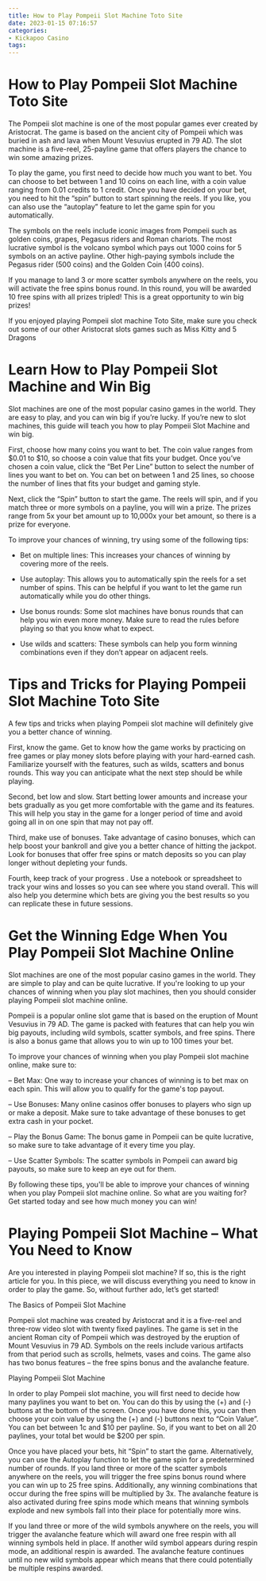 ```yaml
---
title: How to Play Pompeii Slot Machine Toto Site 
date: 2023-01-15 07:16:57
categories:
- Kickapoo Casino
tags:
---
```



#  How to Play Pompeii Slot Machine Toto Site 

The Pompeii slot machine is one of the most popular games ever created by Aristocrat. The game is based on the ancient city of Pompeii which was buried in ash and lava when Mount Vesuvius erupted in 79 AD. The slot machine is a five-reel, 25-payline game that offers players the chance to win some amazing prizes.

To play the game, you first need to decide how much you want to bet. You can choose to bet between 1 and 10 coins on each line, with a coin value ranging from 0.01 credits to 1 credit. Once you have decided on your bet, you need to hit the “spin” button to start spinning the reels. If you like, you can also use the “autoplay” feature to let the game spin for you automatically.

The symbols on the reels include iconic images from Pompeii such as golden coins, grapes, Pegasus riders and Roman chariots. The most lucrative symbol is the volcano symbol which pays out 1000 coins for 5 symbols on an active payline. Other high-paying symbols include the Pegasus rider (500 coins) and the Golden Coin (400 coins).

If you manage to land 3 or more scatter symbols anywhere on the reels, you will activate the free spins bonus round. In this round, you will be awarded 10 free spins with all prizes tripled! This is a great opportunity to win big prizes!

If you enjoyed playing Pompeii slot machine Toto Site, make sure you check out some of our other Aristocrat slots games such as Miss Kitty and 5 Dragons

#  Learn How to Play Pompeii Slot Machine and Win Big 

Slot machines are one of the most popular casino games in the world. They are easy to play, and you can win big if you’re lucky. If you’re new to slot machines, this guide will teach you how to play Pompeii Slot Machine and win big.

First, choose how many coins you want to bet. The coin value ranges from $0.01 to $10, so choose a coin value that fits your budget. Once you’ve chosen a coin value, click the “Bet Per Line” button to select the number of lines you want to bet on. You can bet on between 1 and 25 lines, so choose the number of lines that fits your budget and gaming style.

Next, click the “Spin” button to start the game. The reels will spin, and if you match three or more symbols on a payline, you will win a prize. The prizes range from 5x your bet amount up to 10,000x your bet amount, so there is a prize for everyone.

To improve your chances of winning, try using some of the following tips:

- Bet on multiple lines: This increases your chances of winning by covering more of the reels.

- Use autoplay: This allows you to automatically spin the reels for a set number of spins. This can be helpful if you want to let the game run automatically while you do other things.

- Use bonus rounds: Some slot machines have bonus rounds that can help you win even more money. Make sure to read the rules before playing so that you know what to expect.

- Use wilds and scatters: These symbols can help you form winning combinations even if they don’t appear on adjacent reels.

#  Tips and Tricks for Playing Pompeii Slot Machine Toto Site 

A few tips and tricks when playing Pompeii slot machine will definitely give you a better chance of winning.

First, know the game. Get to know how the game works by practicing on free games or play money slots before playing with your hard-earned cash. Familiarize yourself with the features, such as wilds, scatters and bonus rounds. This way you can anticipate what the next step should be while playing.

Second, bet low and slow. Start betting lower amounts and increase your bets gradually as you get more comfortable with the game and its features. This will help you stay in the game for a longer period of time and avoid going all in on one spin that may not pay off.

Third, make use of bonuses. Take advantage of casino bonuses, which can help boost your bankroll and give you a better chance of hitting the jackpot. Look for bonuses that offer free spins or match deposits so you can play longer without depleting your funds.

Fourth, keep track of your progress . Use a notebook or spreadsheet to track your wins and losses so you can see where you stand overall. This will also help you determine which bets are giving you the best results so you can replicate these in future sessions.

#  Get the Winning Edge When You Play Pompeii Slot Machine Online 

Slot machines are one of the most popular casino games in the world. They are simple to play and can be quite lucrative. If you're looking to up your chances of winning when you play slot machines, then you should consider playing Pompeii slot machine online.

Pompeii is a popular online slot game that is based on the eruption of Mount Vesuvius in 79 AD. The game is packed with features that can help you win big payouts, including wild symbols, scatter symbols, and free spins. There is also a bonus game that allows you to win up to 100 times your bet.

To improve your chances of winning when you play Pompeii slot machine online, make sure to:

– Bet Max: One way to increase your chances of winning is to bet max on each spin. This will allow you to qualify for the game's top payout.

– Use Bonuses: Many online casinos offer bonuses to players who sign up or make a deposit. Make sure to take advantage of these bonuses to get extra cash in your pocket.

– Play the Bonus Game: The bonus game in Pompeii can be quite lucrative, so make sure to take advantage of it every time you play.

– Use Scatter Symbols: The scatter symbols in Pompeii can award big payouts, so make sure to keep an eye out for them.

By following these tips, you'll be able to improve your chances of winning when you play Pompeii slot machine online. So what are you waiting for? Get started today and see how much money you can win!

#  Playing Pompeii Slot Machine – What You Need to Know

Are you interested in playing Pompeii slot machine? If so, this is the right article for you. In this piece, we will discuss everything you need to know in order to play the game. So, without further ado, let’s get started!

The Basics of Pompeii Slot Machine

Pompeii slot machine was created by Aristocrat and it is a five-reel and three-row video slot with twenty fixed paylines. The game is set in the ancient Roman city of Pompeii which was destroyed by the eruption of Mount Vesuvius in 79 AD. Symbols on the reels include various artifacts from that period such as scrolls, helmets, vases and coins. The game also has two bonus features – the free spins bonus and the avalanche feature.

Playing Pompeii Slot Machine

In order to play Pompeii slot machine, you will first need to decide how many paylines you want to bet on. You can do this by using the (+) and (-) buttons at the bottom of the screen. Once you have done this, you can then choose your coin value by using the (+) and (-) buttons next to “Coin Value”. You can bet between 1c and $10 per payline. So, if you want to bet on all 20 paylines, your total bet would be $200 per spin.

Once you have placed your bets, hit “Spin” to start the game. Alternatively, you can use the Autoplay function to let the game spin for a predetermined number of rounds. If you land three or more of the scatter symbols anywhere on the reels, you will trigger the free spins bonus round where you can win up to 25 free spins. Additionally, any winning combinations that occur during the free spins will be multiplied by 3x. The avalanche feature is also activated during free spins mode which means that winning symbols explode and new symbols fall into their place for potentially more wins.

If you land three or more of the wild symbols anywhere on the reels, you will trigger the avalanche feature which will award one free respin with all winning symbols held in place. If another wild symbol appears during respin mode, an additional respin is awarded. The avalanche feature continues until no new wild symbols appear which means that there could potentially be multiple respins awarded.